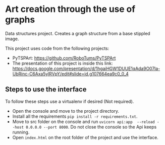 # Art creation through the use of graphs
Data structures project. Creates a graph structure from a base stippled image.

This project uses code from the following projects:
* PyTSPArt: https://github.com/RoboTums/PyTSPArt
* The presentation of this project is inside this link: https://docs.google.com/presentation/d/1hgaiHGW1DUUE1qAda9O07la-UbRinc-C6Axa5ylRVpY/edit#slide=id.g107664ea9c0_0_4

## Steps to use the interface
To follow these steps use a virtualenv if desired (Not required).
* Open the console and move to the project directory.
* Install all the requirements `pip install -r requirements.txt`.
* Move to src folder on the console and run `uvicorn api:app  --reload --host 0.0.0.0 --port 8000`. Do not close the console so the Api keeps running.
* Open `index.html` on the root folder of the project and use the interface.